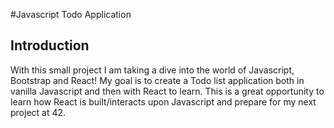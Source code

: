 #Javascript Todo Application

## Introduction
With this small project I am taking a dive into the world of Javascript, Bootstrap and React!
My goal is to create a Todo list application both in vanilla Javascript and then with React to learn.
This is a great opportunity to learn how React is built/interacts upon Javascript and prepare for my next project at 42.
